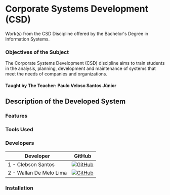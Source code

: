 # Corporate Systems Development (CSD)
Work(s) from the CSD Discipline offered by the Bachelor's Degree in Information Systems.

### Objectives of the Subject
The Corporate Systems Development (CSD) discipline aims to train students in the analysis, planning, development and maintenance of systems that meet the needs of companies and organizations.
#### Taught by The Teacher: Paulo Veloso Santos Júnior 

## Description of the Developed System

### Features

### Tools Used

### Developers

| Developer                | GitHub | 
|--------------------------|--------|
| 1 - Clebson Santos       | [![GitHub](https://img.shields.io/badge/GitHub-100000?style=for-the-badge&logo=github&logoColor=white)](https://github.com/ClebTech)|
| 2 - Wallan De Melo Lima  | [![GitHub](https://img.shields.io/badge/GitHub-100000?style=for-the-badge&logo=github&logoColor=white)](https://github.com/WallanMelo)|

### Installation




